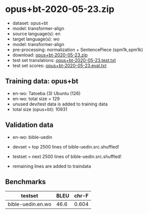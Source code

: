 # opus+bt-2020-05-23.zip

* dataset: opus+bt
* model: transformer-align
* source language(s): en
* target language(s): wo
* model: transformer-align
* pre-processing: normalization + SentencePiece (spm1k,spm1k)
* download: [opus+bt-2020-05-23.zip](https://object.pouta.csc.fi/OPUS-MT-models/en-wo/opus+bt-2020-05-23.zip)
* test set translations: [opus+bt-2020-05-23.test.txt](https://object.pouta.csc.fi/OPUS-MT-models/en-wo/opus+bt-2020-05-23.test.txt)
* test set scores: [opus+bt-2020-05-23.eval.txt](https://object.pouta.csc.fi/OPUS-MT-models/en-wo/opus+bt-2020-05-23.eval.txt)

## Training data:  opus+bt

* en-wo: Tatoeba (3) Ubuntu (126) 
* en-wo: total size = 129
* unused dev/test data is added to training data
* total size (opus+bt): 10931


## Validation data

* en-wo: bible-uedin

* devset = top 2500  lines of bible-uedin.src.shuffled!
* testset = next 2500  lines of bible-uedin.src.shuffled!
* remaining lines are added to traindata

## Benchmarks

| testset               | BLEU  | chr-F |
|-----------------------|-------|-------|
| bible-uedin.en.wo 	| 46.6 	| 0.604 |

